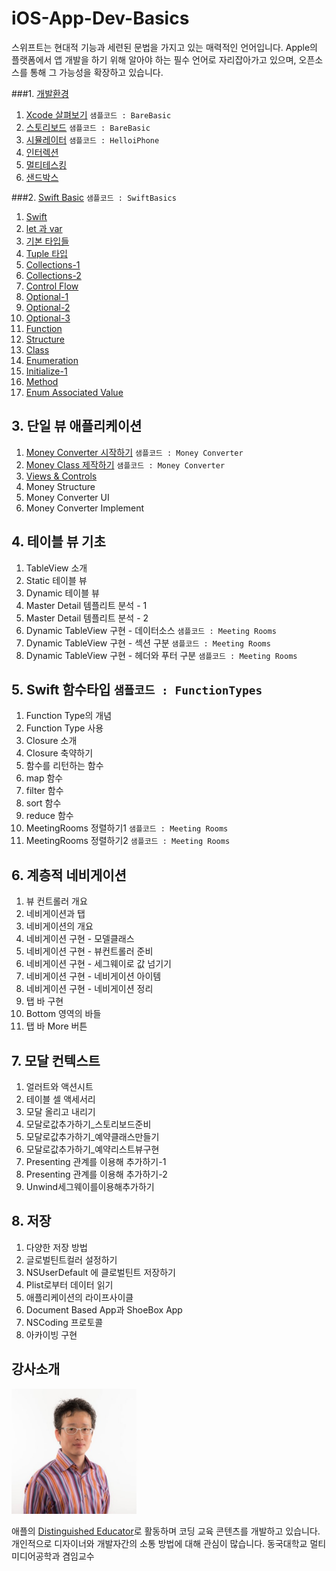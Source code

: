 # iOS-App-Dev-Basics
스위프트는 현대적 기능과 세련된 문법을 가지고 있는 매력적인 언어입니다.
Apple의 플랫폼에서 앱 개발을 하기 위해 알아야 하는 필수 언어로 자리잡아가고 있으며, 오픈소스를 통해 그 가능성을 확장하고 있습니다.


###1. [개발환경](https://github.com/CodersHigh/iOS-App-Dev-Basics/Chapter1/README.md)

1. [Xcode 살펴보기](https://github.com/CodersHigh/iOS-App-Dev-Basics/tree/master/Chapter1/README.md#1-1-xcode-살펴보기) `샘플코드 : BareBasic`
2. [스토리보드](https://github.com/CodersHigh/iOS-App-Dev-Basics/tree/master/Chapter1/README.md#1-2-스토리보드) `샘플코드 : BareBasic`
3. [시뮬레이터](https://github.com/CodersHigh/iOS-App-Dev-Basics/tree/master/Chapter1/README.md#1-3-시뮬레이터) `샘플코드 : HelloiPhone`
4. [인터렉션](https://github.com/CodersHigh/iOS-App-Dev-Basics/tree/master/Chapter1/README.md#1-4-인터렉션)
5. [멀티테스킹](https://github.com/CodersHigh/iOS-App-Dev-Basics/tree/master/Chapter1/README.md#1-5-멀티테스킹)
6. [샌드박스](https://github.com/CodersHigh/iOS-App-Dev-Basics/tree/master/Chapter1/README.md#1-6-샌드박스)



###2. [Swift Basic](https://github.com/CodersHigh/iOS-App-Dev-Basics/blob/master/Chapter2/README.md) `샘플코드 : SwiftBasics`
1. [Swift](https://github.com/CodersHigh/iOS-App-Dev-Basics/tree/master/Chapter2/README.md#2-1-swift)
2. [let 과 var](https://github.com/CodersHigh/iOS-App-Dev-Basics/tree/master/Chapter2/README.md#2-2-let-과-var)
3. [기본 타입들](https://github.com/CodersHigh/iOS-App-Dev-Basics/tree/master/Chapter2/README.md#2-3-기본-타입들)
4. [Tuple 타입](https://github.com/CodersHigh/iOS-App-Dev-Basics/tree/master/Chapter2/README.md#2-4-tuple-타입)
5. [Collections-1](https://github.com/CodersHigh/iOS-App-Dev-Basics/tree/master/Chapter2/README.md#2-5-collections---1)
6. [Collections-2](https://github.com/CodersHigh/iOS-App-Dev-Basics/tree/master/Chapter2/README.md#2-6-collections---2)
7. [Control Flow](https://github.com/CodersHigh/iOS-App-Dev-Basics/tree/master/Chapter2/README.md#2-7-control-flow)
8. [Optional-1](https://github.com/CodersHigh/iOS-App-Dev-Basics/tree/master/Chapter2/README.md#2-8-optional---1)
9. [Optional-2](https://github.com/CodersHigh/iOS-App-Dev-Basics/tree/master/Chapter2/README.md#2-8-optional---2)
10. [Optional-3](https://github.com/CodersHigh/iOS-App-Dev-Basics/tree/master/Chapter2/README.md#2-8-optional---3)
11. [Function](https://github.com/CodersHigh/iOS-App-Dev-Basics/tree/master/Chapter2/README.md#2-11-function)
12. [Structure](https://github.com/CodersHigh/iOS-App-Dev-Basics/tree/master/Chapter2/README.md#2-12-structure)
13. [Class](https://github.com/CodersHigh/iOS-App-Dev-Basics/tree/master/Chapter2/README.md#2-13-class)
14. [Enumeration](https://github.com/CodersHigh/iOS-App-Dev-Basics/tree/master/Chapter2/README.md#2-14-enumeration)
15. [Initialize-1](https://github.com/CodersHigh/iOS-App-Dev-Basics/tree/master/Chapter2/README.md#2-15-initialize---1)
16. [Method](https://github.com/CodersHigh/iOS-App-Dev-Basics/tree/master/Chapter2/README.md#2-16-method)
17. [Enum Associated Value](https://github.com/CodersHigh/iOS-App-Dev-Basics/tree/master/Chapter2/README.md#2-17-enum-associated-value)

## 3. 단일 뷰 애플리케이션
1. [Money Converter 시작하기](https://github.com/CodersHigh/iOS-App-Dev-Basics/tree/master/Chapter3/READ.md#3-1-money-converter-시작하기)  `샘플코드 : Money Converter`
2. [Money Class 제작하기](https://github.com/CodersHigh/iOS-App-Dev-Basics/tree/master/Chapter3/READ.md#3-1-money-class-제작하기) `샘플코드 : Money Converter`
3. [Views & Controls](https://github.com/CodersHigh/iOS-App-Dev-Basics/tree/master/Chapter3/READ.md#3-3-views--controls)
4. Money Structure
5. Money Converter UI
6. Money Converter Implement

## 4. 테이블 뷰 기초
1. TableView 소개
2. Static 테이블 뷰
3. Dynamic 테이블 뷰
4. Master Detail 템플리트 분석 - 1
5. Master Detail 템플리트 분석 - 2
6. Dynamic TableView 구현 - 데이터소스 `샘플코드 : Meeting Rooms`
7. Dynamic TableView 구현 - 섹션 구분 `샘플코드 : Meeting Rooms`
8. Dynamic TableView 구현 - 헤더와 푸터 구분 `샘플코드 : Meeting Rooms`
 
## 5. Swift 함수타입 `샘플코드 : FunctionTypes`
1. Function Type의 개념 
2. Function Type 사용 
3. Closure 소개 
4. Closure 축약하기
5. 함수를 리턴하는 함수
6. map 함수 
7. filter 함수
8. sort 함수
9. reduce 함수
10. MeetingRooms 정렬하기1 `샘플코드 : Meeting Rooms`
11. MeetingRooms 정렬하기2 `샘플코드 : Meeting Rooms`


## 6. 계층적 네비게이션
1. 뷰 컨트롤러 개요
2. 네비게이션과 탭
3. 네비게이션의 개요
4. 네비게이션 구현 - 모델클래스
5. 네비게이션 구현 - 뷰컨트롤러 준비
6. 네비게이션 구현 - 세그웨이로 값 넘기기
7. 네비게이션 구현 - 네비게이션 아이템
8. 네비게이션 구현 - 네비게이션 정리
9. 탭 바 구현
10. Bottom 영역의 바들
11. 탭 바 More 버튼


## 7. 모달 컨텍스트
1. 얼러트와 액션시트
2. 테이블 셀 액세서리
3. 모달 올리고 내리기
4. 모달로값추가하기_스토리보드준비
5. 모달로값추가하기_예약클래스만들기
6. 모달로값추가하기_예약리스트뷰구현
7. Presenting 관계를 이용해 추가하기-1
8. Presenting 관계를 이용해 추가하기-2
9. Unwind세그웨이를이용해추가하기



## 8. 저장
1. 다양한 저장 방법
2. 글로벌틴트컬러 설정하기
2. NSUserDefault 에 클로벌틴트 저장하기
2. Plist로부터 데이터 읽기
3. 애플리케이션의 라이프사이클
4. Document Based App과 ShoeBox App
5. NSCoding 프로토콜
6. 아카이빙 구현






## 강사소개
<img src="https://raw.githubusercontent.com/CodersHigh/iOS-App-Dev-Basics/master/SeongkwanYoonProfile.jpg" alt="SeongkwanYoonProfile" height="200" >

애플의 [Distinguished Educator](http://ade.apple.com)로 활동하며 코딩 교육 콘텐츠를 개발하고 있습니다. 개인적으로 디자이너와 개발자간의 소통 방법에 대해 관심이 많습니다.
동국대학교 멀티미디어공학과 겸임교수